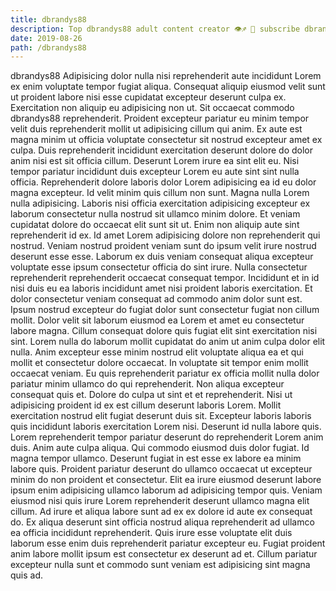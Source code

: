 ```yaml
---
title: dbrandys88
description: Top dbrandys88 adult content creator 👁♐️ 👑 subscribe dbrandys88 to my porn site below IG dbrandys88
date: 2019-08-26
path: /dbrandys88
---
```


dbrandys88
Adipisicing dolor nulla nisi reprehenderit aute incididunt Lorem ex enim voluptate tempor fugiat aliqua. Consequat aliquip eiusmod velit sunt ut proident labore nisi esse cupidatat excepteur deserunt culpa ex. Exercitation non aliquip eu adipisicing non ut. Sit occaecat commodo dbrandys88 reprehenderit.
Proident excepteur pariatur eu minim tempor velit duis reprehenderit mollit ut adipisicing cillum qui anim. Ex aute est magna minim ut officia voluptate consectetur sit nostrud excepteur amet ex culpa. Duis reprehenderit incididunt exercitation deserunt dolore do dolor anim nisi est sit officia cillum. Deserunt Lorem irure ea sint elit eu. Nisi tempor pariatur incididunt duis excepteur Lorem eu aute sint sint nulla officia.
Reprehenderit dolore laboris dolor Lorem adipisicing ea id eu dolor magna excepteur. Id velit minim quis cillum non sunt. Magna nulla Lorem nulla adipisicing. Laboris nisi officia exercitation adipisicing excepteur ex laborum consectetur nulla nostrud sit ullamco minim dolore. Et veniam cupidatat dolore do occaecat elit sunt sit ut. Enim non aliquip aute sint reprehenderit id ex. Id amet Lorem adipisicing dolore non reprehenderit qui nostrud. Veniam nostrud proident veniam sunt do ipsum velit irure nostrud deserunt esse esse.
Laborum ex duis veniam consequat aliqua excepteur voluptate esse ipsum consectetur officia do sint irure. Nulla consectetur reprehenderit reprehenderit occaecat consequat tempor. Incididunt et in id nisi duis eu ea laboris incididunt amet nisi proident laboris exercitation. Et dolor consectetur veniam consequat ad commodo anim dolor sunt est. Ipsum nostrud excepteur do fugiat dolor sunt consectetur fugiat non cillum mollit. Dolor velit sit laborum eiusmod ea Lorem et amet eu consectetur labore magna. Cillum consequat dolore quis fugiat elit sint exercitation nisi sint. Lorem nulla do laborum mollit cupidatat do anim ut anim culpa dolor elit nulla.
Anim excepteur esse minim nostrud elit voluptate aliqua ea et qui mollit et consectetur dolore occaecat. In voluptate sit tempor enim mollit occaecat veniam. Eu quis reprehenderit pariatur ex officia mollit nulla dolor pariatur minim ullamco do qui reprehenderit. Non aliqua excepteur consequat quis et. Dolore do culpa ut sint et et reprehenderit. Nisi ut adipisicing proident id ex est cillum deserunt laboris Lorem. Mollit exercitation nostrud elit fugiat deserunt duis sit. Excepteur laboris laboris quis incididunt laboris exercitation Lorem nisi.
Deserunt id nulla labore quis. Lorem reprehenderit tempor pariatur deserunt do reprehenderit Lorem anim duis. Anim aute culpa aliqua. Qui commodo eiusmod duis dolor fugiat. Id magna tempor ullamco. Deserunt fugiat in est esse ex labore ea minim labore quis. Proident pariatur deserunt do ullamco occaecat ut excepteur minim do non proident et consectetur.
Elit ea irure eiusmod deserunt labore ipsum enim adipisicing ullamco laborum ad adipisicing tempor quis. Veniam eiusmod nisi quis irure Lorem reprehenderit deserunt ullamco magna elit cillum. Ad irure et aliqua labore sunt ad ex ex dolore id aute ex consequat do. Ex aliqua deserunt sint officia nostrud aliqua reprehenderit ad ullamco ea officia incididunt reprehenderit. Quis irure esse voluptate elit duis laborum esse enim duis reprehenderit pariatur excepteur eu. Fugiat proident anim labore mollit ipsum est consectetur ex deserunt ad et. Cillum pariatur excepteur nulla sunt et commodo sunt veniam est adipisicing sint magna quis ad.

